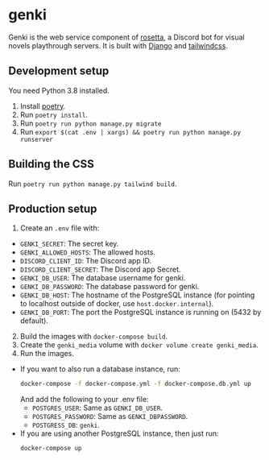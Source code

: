 # genki

Genki is the web service component of [rosetta](https://github.com/SciADV-Community/rosetta), a Discord bot for visual novels playthrough servers. It is built with [Django](https://www.djangoproject.com/) and [tailwindcss](https://tailwindcss.com/).

## Development setup

You need Python 3.8 installed.

1. Install [poetry](https://python-poetry.org/).
2. Run `poetry install`.
3. Run `poetry run python manage.py migrate` 
4. Run `export $(cat .env | xargs) && poetry run python manage.py runserver`

## Building the CSS

Run `poetry run python manage.py tailwind build`.

## Production setup

1. Create an `.env` file with:
  - `GENKI_SECRET`: The secret key.
  - `GENKI_ALLOWED_HOSTS`: The allowed hosts.
  - `DISCORD_CLIENT_ID`: The Discord app ID.
  - `DISCORD_CLIENT_SECRET`: The Discord app Secret.
  - `GENKI_DB_USER`: The database username for genki.
  - `GENKI_DB_PASSWORD`: The database password for genki.
  - `GENKI_DB_HOST`: The hostname of the PostgreSQL instance (for pointing to localhost outside of docker, use `host.docker.internal`).
  - `GENKI_DB_PORT`: The port the PostgreSQL instance is running on (5432 by default).
2. Build the images with `docker-compose build`. 
4. Create the `genki_media` volume with `docker volume create genki_media`.
5. Run the images.
  - If you want to also run a database instance, run:
    ```sh
    docker-compose -f docker-compose.yml -f docker-compose.db.yml up
    ```
    And add the following to your .env file:
    - `POSTGRES_USER`: Same as `GENKI_DB_USER`.
    - `POSTGRES_PASSWORD`: Same as `GENKI_DBPASSWORD`.
    - `POSTGRESS_DB`: `genki`.
  - If you are using another PostgreSQL instance, then just run:
    ```sh
    docker-compose up
    ```
